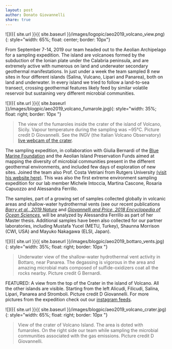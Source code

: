 ```yaml
---
layout: post
author: Donato Giovannelli
share: true
---
```


![]({{ site.url }}{{ site.baseurl }}/images/logopic/aeo2019_volcano_view.png){: style="width: 65%; float: center; border: 10px"}

From September 7-14, 2019 our team headed out to the Aeolian Archipelago for a sampling expedition. The island are volcanoes formed by the subduction of the Ionian plate under the Calabria peninsula, and are extremely active with numerous on land and underwater secondary geothermal manifestations. In just under a week the team sampled 8 new sites in four different islands (Salina, Vulcano, Lipari and Panarea), both on land and underwater. In every island we tried to follow a land-to-sea transect, crossing geothermal features likely feed by similar volatile reservoir but sustaining very different microbial communities.

![]({{ site.url }}{{ site.baseurl }}/images/blogpic/aeo2019_volcano_fumarole.jpg){: style="width: 35%; float: right; border: 10px "}

> The view of the fumaroles inside the crater of the island of Volcano, Sicily. Vapour temperature during the sampling was ~95°C. Picture credit D Giovannelli. See the INGV (the Italian Volcano Observatory) [live webcam of the crater](http://www.).

The sampling expedition, in collaboration with Giulia Bernardi of the [Blue Marine Foundation](http://) and the Aeolian Island Preservation Funds aimed at mapping the diversity of microbial communities present in the different geothermal environments, and included few days of exploration of new sites. Joined the team also Prof. Costa Vetriani from Rutgers University [(visit his website here)](http://deepseamicrobiologylab.). This was also the first extreme environment sampling expedition for our lab member Michele Intoccia, Martina Cascone, Rosaria Capuozzo and Alessandra Ferrillo.

The samples, part of a growing set of samples collected globally in volcanic areas and shallow-water hydrothermal vents (see our recent publications *[Barry et al., 2019 Nature](http://)* and *[Giovannelli and Price, 2018 Encyclopedia of Ocean Sciences](http://)*, will be analyzed by Alessandra Ferrillo as part of her Master thesis. Additional samples have been also collected for our partner laboratories, including Mustafa Yucel (METU, Turkey), Shaunna Morrison (CWI, USA) and Mayuko Nakagawa (ELSI, Japan).

![]({{ site.url }}{{ site.baseurl }}/images/blogpic/aeo2019_bottaro_vents.jpg){: style="width: 35%; float: right; border: 10px "}

> Underwater view of the shallow-water hydrothermal vent activity in Bottaro, near Panarea. The degassing is vigorous in the area and amazing microbial mats composed of sulfide-oxidizers coat all the rocks nearby. Picture credit G Bernardi.

FEATURED: A view from the top of the Crater in the island of Volcano. All the other islands are visible. Starting from the left Alicudi, Filicudi, Salina, Lipari, Panarea and Stromboli. Picture credit D Giovannelli.  For more pictures from the expedition check out our [instagram feeds](https://www.instagram.com/donatogiovannelli/).

![]({{ site.url }}{{ site.baseurl }}/images/blogpic/aeo2019_volcano_crater.jpg){: style="width: 65%; float: right; border: 10px "}

> View of the crater of Volcano Island. The area is doted with fumaroles. On the right side our team while sampling the microbial communities associated with the gas emissions. Picture credit D Giovannelli.
